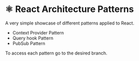 # ⚛️ React Architecture Patterns

A very simple showcase of different patterns applied to React.

- Context Provider Pattern
- Query hook Pattern
- PubSub Pattern

To access each pattern go to the desired branch.
